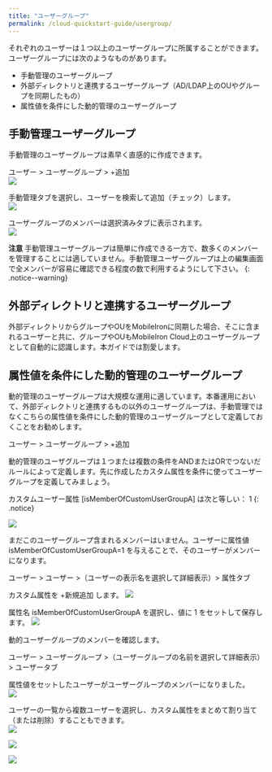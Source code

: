 ```yaml
---
title: "ユーザーグループ"
permalink: /cloud-quickstart-guide/usergroup/
---
```


それぞれのユーザーは１つ以上のユーザーグループに所属することができます。ユーザーグループには次のようなものがあります。
- 手動管理のユーザーグループ
- 外部ディレクトリと連携するユーザーグループ（AD/LDAP上のOUやグループを同期したもの）
- 属性値を条件にした動的管理のユーザーグループ

## 手動管理ユーザーグループ

手動管理のユーザーグループは素早く直感的に作成できます。

ユーザー > ユーザーグループ > +追加  
![](/assets/cloud-quickstart-guide/images/370CA652-DF96-4559-AC8F-EC446C7D5E0E.png)

手動管理タブを選択し、ユーザーを検索して追加（チェック）します。  
![](/assets/cloud-quickstart-guide/images/DC89BD85-AD6F-40B3-8485-5F6DAA540156.png)

ユーザーグループのメンバーは選択済みタブに表示されます。  
![](/assets/cloud-quickstart-guide/images/FFC56877-F682-45C7-8D53-3BF9FD5FAD83.png)

**注意** 手動管理ユーザーグループは簡単に作成できる一方で、数多くのメンバーを管理することには適していません。手動管理ユーザーグループは上の編集画面で全メンバーが容易に確認できる程度の数で利用するようにして下さい。
{: .notice--warning}

## 外部ディレクトリと連携するユーザーグループ

外部ディレクトリからグループやOUをMobileIronに同期した場合、そこに含まれるユーザーと共に、グループやOUもMobileIron Cloud上のユーザーグループとして自動的に認識します。本ガイドでは割愛します。

## 属性値を条件にした動的管理のユーザーグループ

動的管理のユーザーグループは大規模な運用に適しています。本番運用において、外部ディレクトリと連携するもの以外のユーザーグループは、手動管理ではなくこちらの属性値を条件にした動的管理のユーザーグループとして定義しておくことをお勧めします。

ユーザー > ユーザーグループ > +追加

動的管理のユーザグループは１つまたは複数の条件をANDまたはORでつないだルールによって定義します。先に作成したカスタム属性を条件に使ってユーザーグループを定義してみましょう。

カスタムユーザー属性 [isMemberOfCustomUserGroupA] は次と等しい： 1
{: .notice}

![](/assets/cloud-quickstart-guide/images/AB5CC03D-F0BE-49F4-A26A-1FEEF6410F28.png)

まだこのユーザーグループ含まれるメンバーはいません。ユーザーに属性値 isMemberOfCustomUserGroupA=1 を与えることで、そのユーザーがメンバーになります。

ユーザー > ユーザー >（ユーザーの表示名を選択して詳細表示）> 属性タブ

カスタム属性を +新規追加 します。
![](/assets/cloud-quickstart-guide/images/857B0853-BDB6-4E5C-BF7A-2F4D9DC1BD27.png)

属性名 isMemberOfCustomUserGroupA を選択し、値に 1 をセットして保存します。
![](/assets/cloud-quickstart-guide/images/AAF4BFC4-6435-4253-909D-38EEB955987B.png)

動的ユーザーグループのメンバーを確認します。

ユーザー > ユーザーグループ >（ユーザーグループの名前を選択して詳細表示）> ユーザータブ

属性値をセットしたユーザーがユーザーグループのメンバーになりました。  
![](/assets/cloud-quickstart-guide/images/2CACA068-6043-4635-8045-9C730F89526B.png)

ユーザーの一覧から複数ユーザーを選択し、カスタム属性をまとめて割り当て（または削除）することもできます。  
![](/assets/cloud-quickstart-guide/images/4CBDA8A0-CE7E-4F3D-B902-2F55854F07A1.png)

![](/assets/cloud-quickstart-guide/images/5B1FAC50-D925-4860-9A59-FEFBF821C546.png)

![](/assets/cloud-quickstart-guide/images/F5102F30-5AB3-4813-AE0A-1AD96B632918.png)
